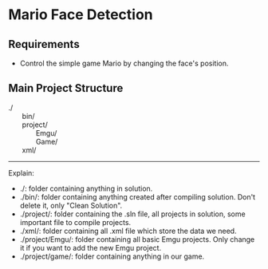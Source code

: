 # Mario Face Detection
## Requirements
* Control the simple game Mario by changing the face's position.

## Main Project Structure
./  
&nbsp;&nbsp;&nbsp;&nbsp;&nbsp;&nbsp;&nbsp;bin/  
&nbsp;&nbsp;&nbsp;&nbsp;&nbsp;&nbsp;&nbsp;project/  
&nbsp;&nbsp;&nbsp;&nbsp;&nbsp;&nbsp;&nbsp;&nbsp;&nbsp;&nbsp;&nbsp;&nbsp;&nbsp;&nbsp;Emgu/  
&nbsp;&nbsp;&nbsp;&nbsp;&nbsp;&nbsp;&nbsp;&nbsp;&nbsp;&nbsp;&nbsp;&nbsp;&nbsp;&nbsp;Game/  
&nbsp;&nbsp;&nbsp;&nbsp;&nbsp;&nbsp;&nbsp;xml/  

---
Explain:
* ./: folder containing anything in solution.
* ./bin/: folder containing anything created after compiling solution. Don't delete it, only "Clean Solution".
* ./project/: folder containing the .sln file, all projects in solution, some important file to compile projects.
* ./xml/: folder containing all .xml file which store the data we need.
* ./project/Emgu/: folder containing all basic Emgu projects. Only change it if you want to add the new Emgu project.
* ./project/game/: folder containing anything in our game.

